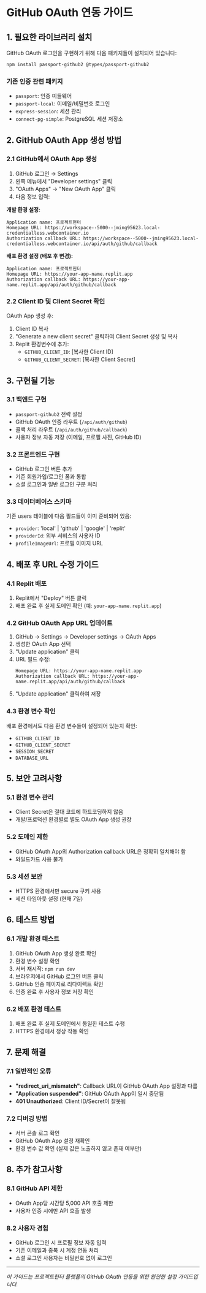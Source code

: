 # GitHub OAuth 연동 가이드

## 1. 필요한 라이브러리 설치

GitHub OAuth 로그인을 구현하기 위해 다음 패키지들이 설치되어 있습니다:

```bash
npm install passport-github2 @types/passport-github2
```

### 기존 인증 관련 패키지
- `passport`: 인증 미들웨어
- `passport-local`: 이메일/비밀번호 로그인
- `express-session`: 세션 관리
- `connect-pg-simple`: PostgreSQL 세션 저장소

## 2. GitHub OAuth App 생성 방법

### 2.1 GitHub에서 OAuth App 생성
1. GitHub 로그인 → Settings
2. 왼쪽 메뉴에서 "Developer settings" 클릭
3. "OAuth Apps" → "New OAuth App" 클릭
4. 다음 정보 입력:

**개발 환경 설정:**
```
Application name: 프로젝트헌터
Homepage URL: https://workspace--5000--jming95623.local-credentialless.webcontainer.io
Authorization callback URL: https://workspace--5000--jming95623.local-credentialless.webcontainer.io/api/auth/github/callback
```

**배포 환경 설정 (배포 후 변경):**
```
Application name: 프로젝트헌터
Homepage URL: https://your-app-name.replit.app
Authorization callback URL: https://your-app-name.replit.app/api/auth/github/callback
```

### 2.2 Client ID 및 Client Secret 확인
OAuth App 생성 후:
1. Client ID 복사
2. "Generate a new client secret" 클릭하여 Client Secret 생성 및 복사
3. Replit 환경변수에 추가:
   - `GITHUB_CLIENT_ID`: [복사한 Client ID]
   - `GITHUB_CLIENT_SECRET`: [복사한 Client Secret]

## 3. 구현될 기능

### 3.1 백엔드 구현
- `passport-github2` 전략 설정
- GitHub OAuth 인증 라우트 (`/api/auth/github`)
- 콜백 처리 라우트 (`/api/auth/github/callback`)
- 사용자 정보 자동 저장 (이메일, 프로필 사진, GitHub ID)

### 3.2 프론트엔드 구현
- GitHub 로그인 버튼 추가
- 기존 회원가입/로그인 폼과 통합
- 소셜 로그인과 일반 로그인 구분 처리

### 3.3 데이터베이스 스키마
기존 users 테이블에 다음 필드들이 이미 준비되어 있음:
- `provider`: 'local' | 'github' | 'google' | 'replit'
- `providerId`: 외부 서비스의 사용자 ID
- `profileImageUrl`: 프로필 이미지 URL

## 4. 배포 후 URL 수정 가이드

### 4.1 Replit 배포
1. Replit에서 "Deploy" 버튼 클릭
2. 배포 완료 후 실제 도메인 확인 (예: `your-app-name.replit.app`)

### 4.2 GitHub OAuth App URL 업데이트
1. GitHub → Settings → Developer settings → OAuth Apps
2. 생성한 OAuth App 선택
3. "Update application" 클릭
4. URL 필드 수정:
   ```
   Homepage URL: https://your-app-name.replit.app
   Authorization callback URL: https://your-app-name.replit.app/api/auth/github/callback
   ```
5. "Update application" 클릭하여 저장

### 4.3 환경 변수 확인
배포 환경에서도 다음 환경 변수들이 설정되어 있는지 확인:
- `GITHUB_CLIENT_ID`
- `GITHUB_CLIENT_SECRET`
- `SESSION_SECRET`
- `DATABASE_URL`

## 5. 보안 고려사항

### 5.1 환경 변수 관리
- Client Secret은 절대 코드에 하드코딩하지 않음
- 개발/프로덕션 환경별로 별도 OAuth App 생성 권장

### 5.2 도메인 제한
- GitHub OAuth App의 Authorization callback URL은 정확히 일치해야 함
- 와일드카드 사용 불가

### 5.3 세션 보안
- HTTPS 환경에서만 secure 쿠키 사용
- 세션 타임아웃 설정 (현재 7일)

## 6. 테스트 방법

### 6.1 개발 환경 테스트
1. GitHub OAuth App 생성 완료 확인
2. 환경 변수 설정 확인
3. 서버 재시작: `npm run dev`
4. 브라우저에서 GitHub 로그인 버튼 클릭
5. GitHub 인증 페이지로 리다이렉트 확인
6. 인증 완료 후 사용자 정보 저장 확인

### 6.2 배포 환경 테스트
1. 배포 완료 후 실제 도메인에서 동일한 테스트 수행
2. HTTPS 환경에서 정상 작동 확인

## 7. 문제 해결

### 7.1 일반적인 오류
- **"redirect_uri_mismatch"**: Callback URL이 GitHub OAuth App 설정과 다름
- **"Application suspended"**: GitHub OAuth App이 일시 중단됨
- **401 Unauthorized**: Client ID/Secret이 잘못됨

### 7.2 디버깅 방법
- 서버 콘솔 로그 확인
- GitHub OAuth App 설정 재확인
- 환경 변수 값 확인 (실제 값은 노출하지 않고 존재 여부만)

## 8. 추가 참고사항

### 8.1 GitHub API 제한
- OAuth App당 시간당 5,000 API 호출 제한
- 사용자 인증 시에만 API 호출 발생

### 8.2 사용자 경험
- GitHub 로그인 시 프로필 정보 자동 입력
- 기존 이메일과 중복 시 계정 연동 처리
- 소셜 로그인 사용자는 비밀번호 없이 로그인

---

*이 가이드는 프로젝트헌터 플랫폼의 GitHub OAuth 연동을 위한 완전한 설정 가이드입니다.*